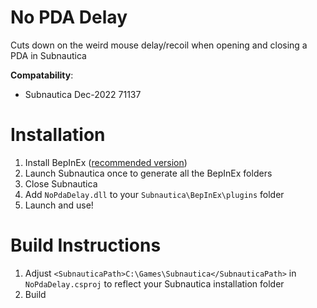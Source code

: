 # No PDA Delay
Cuts down on the weird mouse delay/recoil when opening and closing a PDA in Subnautica

**Compatability**:
- Subnautica Dec-2022 71137

# Installation
1. Install BepInEx ([recommended version](https://github.com/BepInEx/BepInEx/releases/tag/v5.4.21))
2. Launch Subnautica once to generate all the BepInEx folders
3. Close Subnautica
4. Add `NoPdaDelay.dll` to your `Subnautica\BepInEx\plugins` folder
5. Launch and use!

# Build Instructions
1. Adjust `<SubnauticaPath>C:\Games\Subnautica</SubnauticaPath>` in `NoPdaDelay.csproj` to reflect your Subnautica installation folder
2. Build
